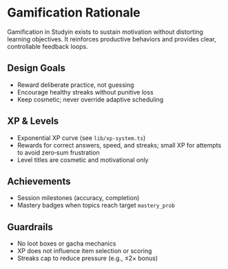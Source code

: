 # Gamification Rationale

Gamification in Studyin exists to sustain motivation without distorting learning objectives. It reinforces productive behaviors and provides clear, controllable feedback loops.

## Design Goals

- Reward deliberate practice, not guessing
- Encourage healthy streaks without punitive loss
- Keep cosmetic; never override adaptive scheduling

## XP & Levels

- Exponential XP curve (see `lib/xp-system.ts`)
- Rewards for correct answers, speed, and streaks; small XP for attempts to avoid zero‑sum frustration
- Level titles are cosmetic and motivational only

## Achievements

- Session milestones (accuracy, completion)
- Mastery badges when topics reach target `mastery_prob`

## Guardrails

- No loot boxes or gacha mechanics
- XP does not influence item selection or scoring
- Streaks cap to reduce pressure (e.g., ≤2× bonus)


